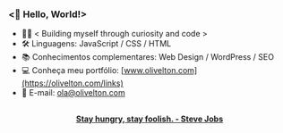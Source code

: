 ### <🖖 Hello, World!>

- 🧑‍💻 < Building myself through curiosity and code >
- 🛠 Linguagens: JavaScript / CSS / HTML
- 📚 Conhecimentos complementares: Web Design / WordPress / SEO
- 💻 Conheça meu portfólio: [www.olivelton.com](https://olivelton.com/links)
- 📧 E-mail: ola@olivelton.com

##

<div align="center">
<strong> <a href="https://www.youtube.com/watch?v=UF8uR6Z6KLc&ab_channel=Stanford" target="_blank">Stay hungry, stay foolish. - Steve Jobs</a></strong>
</div>
